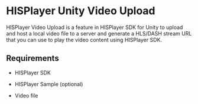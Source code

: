 # HISPlayer Unity Video Upload

HISPlayer Video Upload is a feature in HISPlayer SDK for Unity to upload and host a local video file to a server and generate a HLS/DASH stream URL that you can use to play the video content using HISPlayer SDK. 
<br>

## Requirements

* HISPlayer SDK

* HISPlayer Sample (optional)

* Video file
